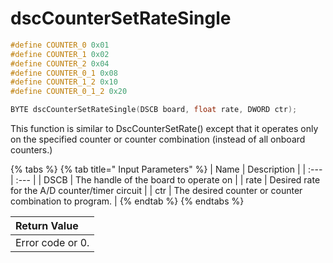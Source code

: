 # dscCounterSetRateSingle

```c
#define COUNTER_0 0x01
#define COUNTER_1 0x02
#define COUNTER_2 0x04
#define COUNTER_0_1 0x08
#define COUNTER_1_2 0x10
#define COUNTER_0_1_2 0x20

BYTE dscCounterSetRateSingle(DSCB board, float rate, DWORD ctr);
```

This function is similar to DscCounterSetRate\(\) except that it operates only on the specified counter or counter combination \(instead of all onboard counters.\)

{% tabs %}
{% tab title=" Input Parameters" %}
| Name | Description |
| :--- | :--- |
| DSCB | The handle of the board to operate on |
| rate | Desired rate for the A/D counter/timer circuit |
| ctr | The desired counter or counter combination to program. |
{% endtab %}
{% endtabs %}

| Return Value |
| :--- |
| Error code or 0. |

